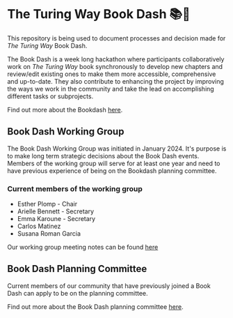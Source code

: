 # The Turing Way Book Dash 📚💨

This repository is being used to document processes and decision made for *The Turing Way* Book Dash.

The Book Dash is a week long hackathon where participants collaboratively work on *The Turing Way* book synchronously to develop new chapters and review/edit existing ones to make them more accessible, comprehensive and up-to-date. 
They also contribute to enhancing the project by improving the ways we work in the community and take the lead on accomplishing different tasks or subprojects.

Find out more about the Bookdash [here](https://the-turing-way.netlify.app/community-handbook/bookdash).

## Book Dash Working Group

The Book Dash Working Group was initiated in January 2024. 
It's purpose is to make long term strategic decisions about the Book Dash events. 
Members of the working group will serve for at least one year and need to have previous experience of being on the Bookdash planning committee.

### Current members of the working group

* Esther Plomp - Chair
* Arielle Bennett - Secretary
* Emma Karoune - Secretary
* Carlos Matinez
* Susana Roman Garcia

Our working group meeting notes can be found [here](https://github.com/the-turing-way/bookdash/wg-meeting-notes)

## Book Dash Planning Committee
Current members of our community that have previously joined a Book Dash can apply to be on the planning committee.

Find out more about the Book Dash planning committee [here](https://the-turing-way.netlify.app/community-handbook/bookdash/bookdash-selection).




